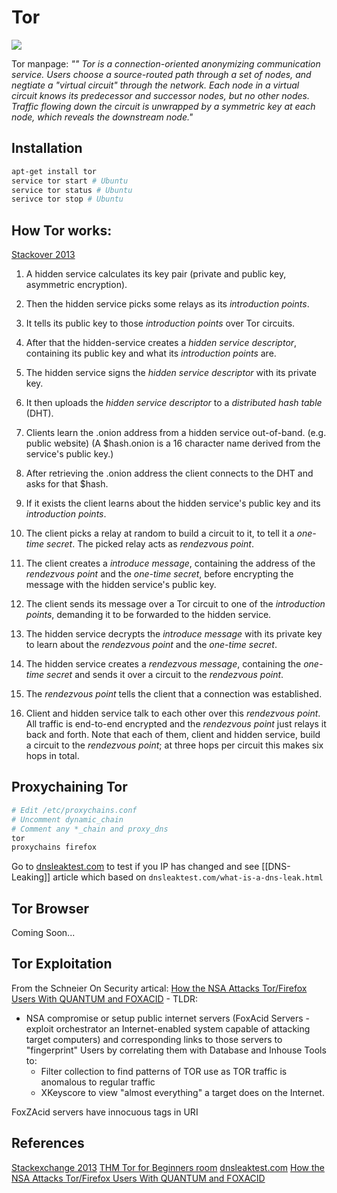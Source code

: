 # Tor 

![](Onion_diagram.png)

Tor manpage: *"" Tor is a connection-oriented anonymizing communication service. Users choose a source-routed path through a set of nodes, and negtiate a "virtual circuit" through the network. Each node in a virtual circuit knows its predecessor and successor nodes, but no other nodes. Traffic flowing down the circuit is unwrapped by a symmetric key at each node, which reveals the downstream node."*

## Installation

```bash 
apt-get install tor
service tor start # Ubuntu
service tor status # Ubuntu
serivce tor stop # Ubuntu
```


## How Tor works:
[Stackover 2013](https://tor.stackexchange.com/questions/672/how-do-onion-addresses-exactly-work)

1.  A hidden service calculates its key pair (private and public key, asymmetric encryption).
2.  Then the hidden service picks some relays as its _introduction points_.
3.  It tells its public key to those _introduction points_ over Tor circuits.
4.  After that the hidden-service creates a _hidden service descriptor_, containing its public key and what its _introduction points_ are.
5.  The hidden service signs the _hidden service descriptor_ with its private key.
6.  It then uploads the _hidden service descriptor_ to a _distributed hash table_ (DHT).
7.  Clients learn the .onion address from a hidden service out-of-band. (e.g. public website) (A $hash.onion is a 16 character name derived from the service's public key.)
8.  After retrieving the .onion address the client connects to the DHT and asks for that $hash.
9.  If it exists the client learns about the hidden service's public key and its _introduction points_.
10.  The client picks a relay at random to build a circuit to it, to tell it a _one-time secret_. The picked relay acts as _rendezvous point_.
    
11.  The client creates a _introduce message_, containing the address of the _rendezvous point_ and the _one-time secret_, before encrypting the message with the hidden service's public key.
    
12.  The client sends its message over a Tor circuit to one of the _introduction points_, demanding it to be forwarded to the hidden service.
13.  The hidden service decrypts the _introduce message_ with its private key to learn about the _rendezvous point_ and the _one-time secret_.
14.  The hidden service creates a _rendezvous message_, containing the _one-time secret_ and sends it over a circuit to the _rendezvous point_.
15.  The _rendezvous point_ tells the client that a connection was established.
16.  Client and hidden service talk to each other over this _rendezvous point_. All traffic is end-to-end encrypted and the _rendezvous point_ just relays it back and forth. Note that each of them, client and hidden service, build a circuit to the _rendezvous point_; at three hops per circuit this makes six hops in total.

## Proxychaining Tor

```bash
# Edit /etc/proxychains.conf
# Uncomment dynamic_chain
# Comment any *_chain and proxy_dns
tor
proxychains firefox
```

Go to [dnsleaktest.com](https://dnsleaktest.com) to test if you IP has changed and see [[DNS-Leaking]] article which based on `dnsleaktest.com/what-is-a-dns-leak.html`

## Tor Browser
Coming Soon...


## Tor Exploitation

From the Schneier On Security artical: [How the NSA Attacks Tor/Firefox Users With QUANTUM and FOXACID](https://www.schneier.com/blog/archives/2013/10/how_the_nsa_att.html) - TLDR:
- NSA compromise or setup public internet servers (FoxAcid Servers - exploit orchestrator an Internet-enabled system capable of attacking target computers) and corresponding links to those servers to "fingerprint" Users by correlating  them with Database and Inhouse Tools to: 
	- Filter collection to find patterns of TOR use as TOR traffic is anomalous to regular traffic
	- XKeyscore to view "almost everything" a target does on the Internet. 

FoxZAcid servers have innocuous tags in URI 

## References

[Stackexchange 2013](https://tor.stackexchange.com/questions/672/how-do-onion-addresses-exactly-work)
[THM Tor for Beginners room](https://tryhackme.com/room/torforbeginners)
[dnsleaktest.com](https://dnsleaktest.com)
[How the NSA Attacks Tor/Firefox Users With QUANTUM and FOXACID](https://www.schneier.com/blog/archives/2013/10/how_the_nsa_att.html)